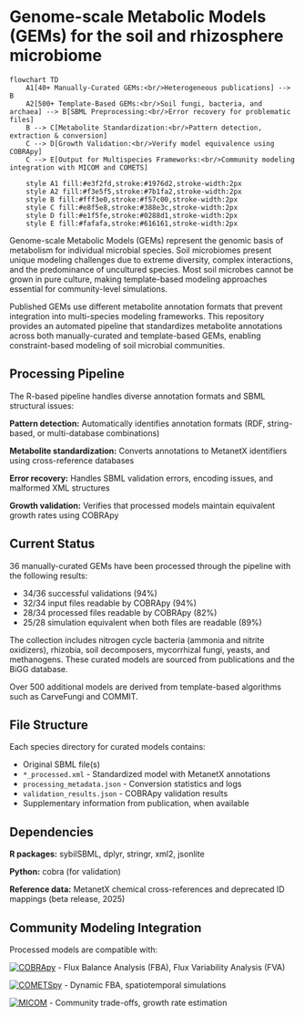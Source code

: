 # Genome-scale Metabolic Models (GEMs) for the soil and rhizosphere microbiome

```mermaid
flowchart TD
    A1[40+ Manually-Curated GEMs:<br/>Heterogeneous publications] --> B
    A2[500+ Template-Based GEMs:<br/>Soil fungi, bacteria, and archaea] --> B[SBML Preprocessing:<br/>Error recovery for problematic files]
    B --> C[Metabolite Standardization:<br/>Pattern detection, extraction & conversion]
    C --> D[Growth Validation:<br/>Verify model equivalence using COBRApy]
    C --> E[Output for Multispecies Frameworks:<br/>Community modeling integration with MICOM and COMETS]
    
    style A1 fill:#e3f2fd,stroke:#1976d2,stroke-width:2px
    style A2 fill:#f3e5f5,stroke:#7b1fa2,stroke-width:2px
    style B fill:#fff3e0,stroke:#f57c00,stroke-width:2px
    style C fill:#e8f5e8,stroke:#388e3c,stroke-width:2px
    style D fill:#e1f5fe,stroke:#0288d1,stroke-width:2px
    style E fill:#fafafa,stroke:#616161,stroke-width:2px
```

Genome-scale Metabolic Models (GEMs) represent the genomic basis of metabolism for individual microbial species. Soil microbiomes present unique modeling challenges due to extreme diversity, complex interactions, and the predominance of uncultured species. Most soil microbes cannot be grown in pure culture, making template-based modeling approaches essential for community-level simulations.

Published GEMs use different metabolite annotation formats that prevent integration into multi-species modeling frameworks. This repository provides an automated pipeline that standardizes metabolite annotations across both manually-curated and template-based GEMs, enabling constraint-based modeling of soil microbial communities.

## Processing Pipeline

The R-based pipeline handles diverse annotation formats and SBML structural issues:

**Pattern detection:** Automatically identifies annotation formats (RDF, string-based, or multi-database combinations)

**Metabolite standardization:** Converts annotations to MetanetX identifiers using cross-reference databases

**Error recovery:** Handles SBML validation errors, encoding issues, and malformed XML structures

**Growth validation:** Verifies that processed models maintain equivalent growth rates using COBRApy

## Current Status

36 manually-curated GEMs have been processed through the pipeline with the following results:

- 34/36 successful validations (94%)
- 32/34 input files readable by COBRApy (94%)
- 28/34 processed files readable by COBRApy (82%)
- 25/28 simulation equivalent when both files are readable (89%)

The collection includes nitrogen cycle bacteria (ammonia and nitrite oxidizers), rhizobia, soil decomposers, mycorrhizal fungi, yeasts, and methanogens. These curated models are sourced from publications and the BiGG database. 

Over 500 additional models are derived from template-based algorithms such as CarveFungi and COMMIT.

## File Structure

Each species directory for curated models contains:

- Original SBML file(s)
- `*_processed.xml` - Standardized model with MetanetX annotations
- `processing_metadata.json` - Conversion statistics and logs
- `validation_results.json` - COBRApy validation results
- Supplementary information from publication, when available

## Dependencies

**R packages:** sybilSBML, dplyr, stringr, xml2, jsonlite

**Python:** cobra (for validation)

**Reference data:** MetanetX chemical cross-references and deprecated ID mappings (beta release, 2025)

## Community Modeling Integration

Processed models are compatible with:

[![COBRApy](https://img.shields.io/badge/-COBRApy-028?&logo=GitHub)](https://github.com/opencobra/cobrapy) - Flux Balance Analysis (FBA), Flux Variability Analysis (FVA)

[![COMETSpy](https://img.shields.io/badge/-COMETSpy-028?&logo=GitHub)](https://github.com/segrelab/cometspy) - Dynamic FBA, spatiotemporal simulations

[![MICOM](https://img.shields.io/badge/-MICOM-028?&logo=GitHub)](https://github.com/micom-dev) - Community trade-offs, growth rate estimation
